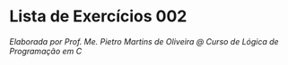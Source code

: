 # Lista de Exercícios 002

###### Elaborada por Prof. Me. Pietro Martins de Oliveira @ Curso de Lógica de Programação em C